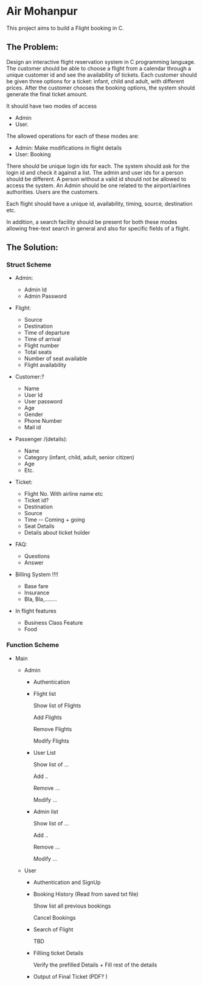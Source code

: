 # Air Mohanpur

This project aims to build a Flight booking in C.

## The Problem:

Design an interactive flight reservation system in C programming language. The customer should be able to choose a flight from a calendar through a unique customer id and see the availability of tickets. Each customer should be given three options for a ticket: infant, child and adult, with different prices. After the customer chooses the booking options, the system should generate the final ticket amount.

It should have two modes of access
- Admin
- User.

The allowed operations for each of these modes are:
- Admin: Make modifications in flight details
- User: Booking

There should be unique login ids for each. The system should ask for the login id and check it against a list. The admin and user ids for a person should be different. A person without a valid id should not be allowed to access the system. An Admin should be one related to the airport/airlines authorities. Users are the customers.

Each flight should have a unique id, availability, timing, source, destination etc.

In addition, a search facility should be present for both these modes allowing free-text search in general and also for specific fields of a flight.

## The Solution:

### Struct Scheme

- Admin:
  - Admin Id
  - Admin Password

- Flight:
  - Source
  - Destination
  - Time of departure
  - Time of arrival
  - Flight number
  - Total seats
  - Number of seat available
  - Flight availability

- Customer:?
  - Name
  - User Id
  - User password
  - Age
  - Gender
  - Phone Number
  - Mail id

- Passenger /(details):
  - Name
  - Category (infant, child, adult, senior citizen)
  - Age
  - Etc.

- Ticket:
  - Flight No. With airline name etc
  - Ticket id?
  - Destination
  - Source
  - Time -- Coming + going
  - Seat Details
  - Details about ticket holder

- FAQ:
  - Questions
  - Answer

- Billing System !!!!
  - Base fare
  - Insurance
  - Bla, Bla,........

- In flight features
  - Business Class Feature
  - Food

### Function Scheme

- Main
  - Admin
    - Authentication
    - Flight list

      Show list of Flights

      Add Flights

      Remove Flights

      Modify Flights

    - User List

      Show list of ...

      Add ..

      Remove ...

      Modify ...

    - Admin list

      Show list of ...

      Add ..

      Remove ...

      Modify ...

  - User
    - Authentication and SignUp
    - Booking History (Read from saved txt file)

      Show list all previous bookings

      Cancel Bookings
    - Search of Flight

      TBD
    - Filliing ticket Details

      Verify the prefilled Details + Fill rest of the details
    - Output of Final Ticket (PDF?  )
